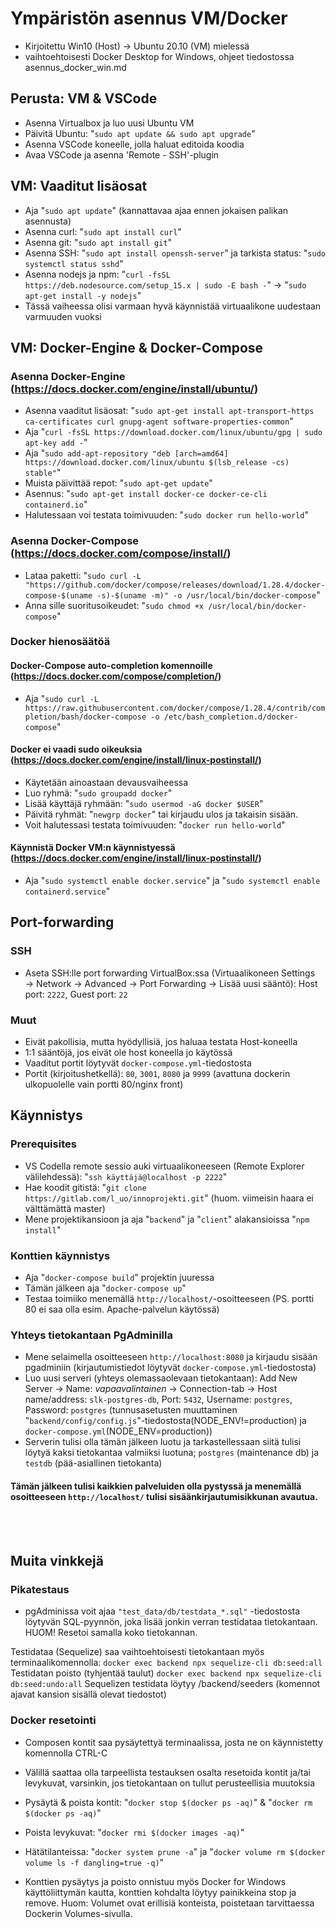 # Ympäristön asennus VM/Docker
- Kirjoitettu Win10 (Host) → Ubuntu 20.10 (VM) mielessä
- vaihtoehtoisesti Docker Desktop for Windows, ohjeet tiedostossa asennus_docker_win.md

## Perusta: VM & VSCode
- Asenna Virtualbox ja luo uusi Ubuntu VM
- Päivitä Ubuntu: "`sudo apt update && sudo apt upgrade`"
- Asenna VSCode koneelle, jolla haluat editoida koodia
- Avaa VSCode ja asenna 'Remote - SSH'-plugin

## VM: Vaaditut lisäosat
- Aja "`sudo apt update`" (kannattavaa ajaa ennen jokaisen palikan asennusta)
- Asenna curl: "`sudo apt install curl`"
- Asenna git: "`sudo apt install git`"
- Asenna SSH: "`sudo apt install openssh-server`" ja tarkista status: "`sudo systemctl status sshd`"
- Asenna nodejs ja npm: "`curl -fsSL https://deb.nodesource.com/setup_15.x | sudo -E bash -`" → "`sudo apt-get install -y nodejs`"
- Tässä vaiheessa olisi varmaan hyvä käynnistää virtuaalikone uudestaan varmuuden vuoksi

## VM: Docker-Engine & Docker-Compose
### Asenna Docker-Engine (https://docs.docker.com/engine/install/ubuntu/)
- Asenna vaaditut lisäosat: "`sudo apt-get install apt-transport-https ca-certificates curl gnupg-agent software-properties-common`"
- Aja "`curl -fsSL https://download.docker.com/linux/ubuntu/gpg | sudo apt-key add -`"
- Aja "`sudo add-apt-repository "deb [arch=amd64] https://download.docker.com/linux/ubuntu $(lsb_release -cs) stable"`"
- Muista päivittää repot: "`sudo apt-get update`"
- Asennus: "`sudo apt-get install docker-ce docker-ce-cli containerd.io`"
- Halutessaan voi testata toimivuuden: "`sudo docker run hello-world`"

### Asenna Docker-Compose (https://docs.docker.com/compose/install/)
- Lataa paketti: "`sudo curl -L "https://github.com/docker/compose/releases/download/1.28.4/docker-compose-$(uname -s)-$(uname -m)" -o /usr/local/bin/docker-compose`"
- Anna sille suoritusoikeudet: "`sudo chmod +x /usr/local/bin/docker-compose`"
### Docker hienosäätöä
#### Docker-Compose auto-completion komennoille (https://docs.docker.com/compose/completion/)
- Aja "`sudo curl -L https://raw.githubusercontent.com/docker/compose/1.28.4/contrib/completion/bash/docker-compose -o /etc/bash_completion.d/docker-compose`"
#### Docker ei vaadi sudo oikeuksia (https://docs.docker.com/engine/install/linux-postinstall/)
- Käytetään ainoastaan devausvaiheessa
- Luo ryhmä: "`sudo groupadd docker`"
- Lisää käyttäjä ryhmään: "`sudo usermod -aG docker $USER`"
- Päivitä ryhmät: "`newgrp docker`" tai kirjaudu ulos ja takaisin sisään.
- Voit halutessasi testata toimivuuden: "`docker run hello-world`"
#### Käynnistä Docker VM:n käynnistyessä (https://docs.docker.com/engine/install/linux-postinstall/)
- Aja "`sudo systemctl enable docker.service`" ja "`sudo systemctl enable containerd.service`"
## Port-forwarding
### SSH
- Aseta SSH:lle port forwarding VirtualBox:ssa (Virtuaalikoneen Settings → Network → Advanced → Port Forwarding → Lisää uusi sääntö): Host port: `2222`, Guest port: `22`
### Muut
- Eivät pakollisia, mutta hyödyllisiä, jos haluaa testata Host-koneella
- 1:1 sääntöjä, jos eivät ole host koneella jo käytössä
- Vaaditut portit löytyvät `docker-compose.yml`-tiedostosta
- Portit (kirjoitushetkellä): `80`, `3001`, `8080` ja `9999` (avattuna dockerin ulkopuolelle vain portti 80/nginx front)
## Käynnistys
### Prerequisites
- VS Codella remote sessio auki virtuaalikoneeseen (Remote Explorer välilehdessä): "`ssh käyttäjä@localhost -p 2222`"
- Hae koodit gitistä: "`git clone https://gitlab.com/l_uo/innoprojekti.git`" (huom. viimeisin haara ei välttämättä master)
- Mene projektikansioon ja aja "`backend`" ja "`client`" alakansioissa "`npm install`"
### Konttien käynnistys
- Aja "`docker-compose build`" projektin juuressa
- Tämän jälkeen aja "`docker-compose up`"
- Testaa toimiiko menemällä `http://localhost/`-osoitteeseen (PS. portti 80 ei saa olla esim. Apache-palvelun käytössä)
### Yhteys tietokantaan PgAdminilla
- Mene selaimella osoitteeseen `http://localhost:8080` ja kirjaudu sisään pgadminiin (kirjautumistiedot löytyvät `docker-compose.yml`-tiedostosta)
- Luo uusi serveri (yhteys olemassaolevaan tietokantaan): Add New Server → Name: *vapaavalintainen* → Connection-tab → Host name/address: `slk-postgres-db`, Port: `5432`, Username: `postgres`, Password: `postgres` (tunnusasetusten muuttaminen "`backend/config/config.js`"-tiedostosta(NODE_ENV!=production) ja `docker-compose.yml`(NODE_ENV=production))
- Serverin tulisi olla tämän jälkeen luotu ja tarkastellessaan siitä tulisi löytyä kaksi tietokantaa valmiiksi luotuna; `postgres` (maintenance db) ja `testdb` (pää-asiallinen tietokanta)
#### Tämän jälkeen tulisi kaikkien palveluiden olla pystyssä ja menemällä osoitteeseen `http://localhost/` tulisi sisäänkirjautumisikkunan avautua.

<br/><br/>

## Muita vinkkejä
### Pikatestaus
- pgAdminissa voit ajaa `"test_data/db/testdata_*.sql"` -tiedostosta löytyvän SQL-pyynnön, joka lisää jonkin verran testidataa tietokantaan. HUOM! Resetoi samalla koko tietokannan.

Testidataa (Sequelize) saa vaihtoehtoisesti tietokantaan myös terminaalikomennolla:
`docker exec backend npx sequelize-cli db:seed:all`
Testidatan poisto (tyhjentää taulut)
`docker exec backend npx sequelize-cli db:seed:undo:all`
Sequelizen testidata löytyy /backend/seeders (komennot ajavat kansion sisällä olevat tiedostot)

### Docker resetointi
- Composen kontit saa pysäytettyä terminaalissa, josta ne on käynnistetty komennolla CTRL-C
- Välillä saattaa olla tarpeellista testauksen osalta resetoida kontit ja/tai levykuvat, varsinkin, jos tietokantaan on tullut perusteellisia muutoksia
- Pysäytä & poista kontit: "`docker stop $(docker ps -aq)`" & "`docker rm $(docker ps -aq)`"
- Poista levykuvat: "`docker rmi $(docker images -aq)`"
- Hätätilanteissa: "`docker system prune -a`" ja "`docker volume rm $(docker volume ls -f dangling=true -q)`"

- Konttien pysäytys ja poisto onnistuu myös Docker for Windows käyttöliittymän kautta, konttien kohdalta löytyy painikkeina stop ja remove.
Huom: Volumet ovat erillisiä konteista, poistetaan tarvittaessa Dockerin Volumes-sivulla.